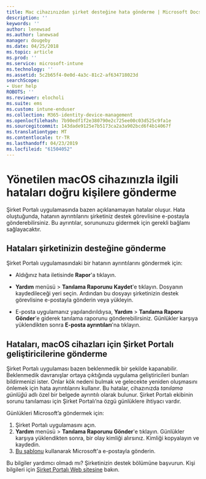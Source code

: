```yaml
---
title: Mac cihazınızdan şirket desteğine hata gönderme | Microsoft Docs
description: ''
keywords: ''
author: lenewsad
ms.author: lanewsad
manager: dougeby
ms.date: 04/25/2018
ms.topic: article
ms.prod: ''
ms.service: microsoft-intune
ms.technology: ''
ms.assetid: 5c2b65f4-0e0d-4a3c-81c2-af634718023d
searchScope:
- User help
ROBOTS: ''
ms.reviewer: elocholi
ms.suite: ems
ms.custom: intune-enduser
ms.collection: M365-identity-device-management
ms.openlocfilehash: 7b90edf1f2e380790e2c725ee00c03d525c9fa1e
ms.sourcegitcommit: 143dade9125e7b5173ca2a3a902bcd6f4b14067f
ms.translationtype: MT
ms.contentlocale: tr-TR
ms.lasthandoff: 04/23/2019
ms.locfileid: "61504052"
---
```

# <a name="submit-errors-to-the-right-people-for-your-managed-macos-device"></a>Yönetilen macOS cihazınızla ilgili hataları doğru kişilere gönderme

Şirket Portalı uygulamasında bazen açıklanamayan hatalar oluşur. Hata oluştuğunda, hatanın ayrıntılarını şirketiniz destek görevlisine e-postayla gönderebilirsiniz. Bu ayrıntılar, sorununuzu gidermek için gerekli bağlamı sağlayacaktır.

## <a name="send-errors-to-your-company-support"></a>Hataları şirketinizin desteğine gönderme

Şirket Portalı uygulamasındaki bir hatanın ayrıntılarını göndermek için:

-   Aldığınız hata iletisinde **Rapor**'a tıklayın.

-   **Yardım** menüsü > **Tanılama Raporunu Kaydet**'e tıklayın. Dosyanın kaydedileceği yeri seçin. Ardından bu dosyayı şirketinizin destek görevlisine e-postayla gönderin veya yükleyin.

-   E-posta uygulamanız yapılandırıldıysa, **Yardım** > **Tanılama Raporu Gönder**'e giderek tanılama raporunu gönderebilirsiniz. Günlükler karşıya yüklendikten sonra **E-posta ayrıntıları**'na tıklayın.

## <a name="send-errors-to-the-company-portal-developers-for-macos-devices"></a>Hataları, macOS cihazları için Şirket Portalı geliştiricilerine gönderme

Şirket Portalı uygulaması bazen beklenmedik bir şekilde kapanabilir. Beklenmedik davranışlar ortaya çıktığında uygulama geliştiricileri bunları bildirmenizi ister. Onlar kök nedeni bulmak ve gelecekte yeniden oluşmasını önlemek için hata ayrıntılarını kullanır. Bu hatalar, cihazınızda _tanılama günlüğü_ adlı özel bir belgede ayrıntılı olarak bulunur. Şirket Portalı ekibinin sorunu tanılaması için Şirket Portalı’na özgü günlüklere ihtiyacı vardır.

Günlükleri Microsoft’a göndermek için:

1.  Şirket Portalı uygulamasını açın.
2.  **Yardım** menüsü > **Tanılama Raporunu Gönder**'e tıklayın.  Günlükler karşıya yüklendikten sonra, bir olay kimliği alırsınız. Kimliği kopyalayın ve kaydedin.
3.  <a href="mailto:IntuneCPiOSfeedback@microsoft.com?subject=My Company Portal App Closed Unexpectedly&body=Paste your incident ID and describe the incident here.">Bu şablonu</a> kullanarak Microsoft'a e-postayla gönderin.

Bu bilgiler yardımcı olmadı mı? Şirketinizin destek bölümüne başvurun. Kişi bilgileri için [Şirket Portalı Web sitesine](https://go.microsoft.com/fwlink/?linkid=2010980) bakın.
